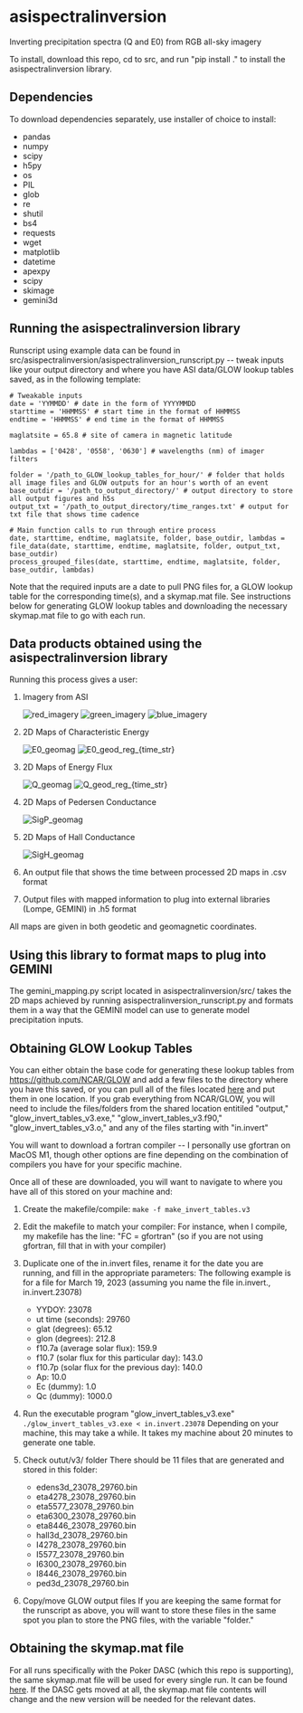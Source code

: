 # asispectralinversion
Inverting precipitation spectra (Q and E0) from RGB all-sky imagery

To install, download this repo, cd to src, and run "pip install ." to install the asispectralinversion library. 

## Dependencies

To download dependencies separately, use installer of choice to install:
- pandas
- numpy
- scipy
- h5py
- os
- PIL
- glob
- re
- shutil
- bs4
- requests
- wget
- matplotlib
- datetime
- apexpy
- scipy
- skimage
- gemini3d

## Running the asispectralinversion library

Runscript using example data can be found in src/asispectralinversion/asispectralinversion_runscript.py -- tweak inputs like your output directory and where you have ASI data/GLOW lookup tables saved, as in the following template:

```
# Tweakable inputs
date = 'YYMMDD' # date in the form of YYYYMMDD
starttime = 'HHMMSS' # start time in the format of HHMMSS
endtime = 'HHMMSS' # end time in the format of HHMMSS

maglatsite = 65.8 # site of camera in magnetic latitude

lambdas = ['0428', '0558', '0630'] # wavelengths (nm) of imager filters

folder = '/path_to_GLOW_lookup_tables_for_hour/' # folder that holds all image files and GLOW outputs for an hour's worth of an event
base_outdir = '/path_to_output_directory/' # output directory to store all output figures and h5s
output_txt = '/path_to_output_directory/time_ranges.txt' # output for txt file that shows time cadence

# Main function calls to run through entire process
date, starttime, endtime, maglatsite, folder, base_outdir, lambdas = file_data(date, starttime, endtime, maglatsite, folder, output_txt, base_outdir)
process_grouped_files(date, starttime, endtime, maglatsite, folder, base_outdir, lambdas)

```

Note that the required inputs are a date to pull PNG files for, a GLOW lookup table for the corresponding time(s), and a skymap.mat file. See instructions below for generating GLOW lookup tables and downloading the necessary skymap.mat file to go with each run.

## Data products obtained using the asispectralinversion library

Running this process gives a user:
1. Imagery from ASI
   
   ![red_imagery](https://github.com/user-attachments/assets/854905a8-28ba-4c9f-aa56-1618f97833d8) ![green_imagery](https://github.com/user-attachments/assets/667b9b68-1fb1-48fd-afdc-31482b0d84b1) ![blue_imagery](https://github.com/user-attachments/assets/b6bff157-d891-4bda-a6fb-d2f8da3a0cb4)

2. 2D Maps of Characteristic Energy
   
   ![E0_geomag](https://github.com/user-attachments/assets/d39c8273-d570-4cc3-9d4d-d5b42c5791cb) ![E0_geod_reg_{time_str}](https://github.com/user-attachments/assets/7e365d08-9e2b-4df2-acde-eca053b8024d)

3. 2D Maps of Energy Flux
   
   ![Q_geomag](https://github.com/user-attachments/assets/6c451c56-4193-4592-a13e-08839d972e3a) ![Q_geod_reg_{time_str}](https://github.com/user-attachments/assets/1cf513ec-6a70-4359-b611-85126ae9b03e)

4. 2D Maps of Pedersen Conductance
   
   ![SigP_geomag](https://github.com/user-attachments/assets/5a0631eb-946b-44bf-b80a-aab9807d1c2a)

5. 2D Maps of Hall Conductance
    
   ![SigH_geomag](https://github.com/user-attachments/assets/a4cbc41c-2361-4ac2-acec-b58d2654ab7f)

6. An output file that shows the time between processed 2D maps in .csv format
   
7. Output files with mapped information to plug into external libraries (Lompe, GEMINI) in .h5 format


All maps are given in both geodetic and geomagnetic coordinates.


## Using this library to format maps to plug into GEMINI

The gemini_mapping.py script located in asispectralinversion/src/ takes the 2D maps achieved by running asispectralinversion_runscript.py and formats them in a way that the GEMINI model can use to generate model precipitation inputs.


## Obtaining GLOW Lookup Tables

You can either obtain the base code for generating these lookup tables from https://github.com/NCAR/GLOW and add a few files to the directory where you have this saved, or you can pull all of the files located [here](https://www.dropbox.com/home/Hayley%20Clevenger/GLOW/invert_GLOW) and put them in one location. If you grab everything from NCAR/GLOW, you will need to include the files/folders from the shared location entitiled "output," "glow_invert_tables_v3.exe," "glow_invert_tables_v3.f90," "glow_invert_tables_v3.o," and any of the files starting with "in.invert"

You will want to download a fortran compiler -- I personally use gfortran on MacOS M1, though other options are fine depending on the combination of compilers you have for your specific machine.

Once all of these are downloaded, you will want to navigate to where you have all of this stored on your machine and:

1. Create the makefile/compile:
   ```make -f make_invert_tables.v3```

2. Edit the makefile to match your compiler:
   For instance, when I compile, my makefile has the line: "FC = gfortran" (so if you are not using gfortran, fill that in with your compiler)

3. Duplicate one of the in.invert files, rename it for the date you are running, and fill in the appropriate parameters:
   The following example is for a file for March 19, 2023 (assuming you name the file in.invert.<YYDOY>, in.invert.23078)
   - YYDOY: 23078
   - ut time (seconds): 29760
   - glat (degrees): 65.12
   - glon (degrees): 212.8
   - f10.7a (average solar flux): 159.9
   - f10.7 (solar flux for this particular day): 143.0
   - f10.7p (solar flux for the previous day): 140.0
   - Ap: 10.0
   - Ec (dummy): 1.0
   - Qc (dummy): 1000.0

4. Run the executable program "glow_invert_tables_v3.exe"
   ```./glow_invert_tables_v3.exe < in.invert.23078```
   Depending on your machine, this may take a while. It takes my machine about 20 minutes to generate one table.

5. Check outut/v3/ folder
   There should be 11 files that are generated and stored in this folder:
   - edens3d_23078_29760.bin
   - eta4278_23078_29760.bin
   - eta5577_23078_29760.bin
   - eta6300_23078_29760.bin
   - eta8446_23078_29760.bin
   - hall3d_23078_29760.bin
   - I4278_23078_29760.bin
   - I5577_23078_29760.bin
   - I6300_23078_29760.bin
   - I8446_23078_29760.bin
   - ped3d_23078_29760.bin
  
6. Copy/move GLOW output files
   If you are keeping the same format for the runscript as above, you will want to store these files in the same spot you plan to store the PNG files, with the variable "folder."


## Obtaining the skymap.mat file

For all runs specifically with the Poker DASC (which this repo is supporting), the same skymap.mat file will be used for every single run. It can be found [here](https://www.dropbox.com/home/Hayley%20Clevenger/GLOW). If the DASC gets moved at all, the skymap.mat file contents will change and the new version will be needed for the relevant dates.   
